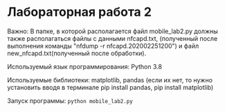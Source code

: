 # Лабораторная работа 2
Важно: В папке, в которой располагается файл mobile_lab2.py должны также располагаться файлы с данными nfcapd.txt, (полученный после выполнения команды "nfdump -r nfcapd.202002251200") и файл new_nfcapd.txt(полученный после обработки).

Используемый язык программирования: Python 3.8

Используемые библиотеки: matplotlib, pandas (если их нет, то нужно установить вводя в терминале pip install pandas, pip install matplotlib)

Запуск программы: `python mobile_lab2.py`


